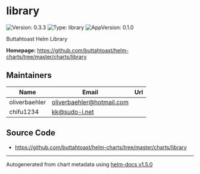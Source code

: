 # library

![Version: 0.3.3](https://img.shields.io/badge/Version-0.3.3-informational?style=flat-square) ![Type: library](https://img.shields.io/badge/Type-library-informational?style=flat-square) ![AppVersion: 0.1.0](https://img.shields.io/badge/AppVersion-0.1.0-informational?style=flat-square)

Buttahtoast Helm Library

**Homepage:** <https://github.com/buttahtoast/helm-charts/tree/master/charts/library>

## Maintainers

| Name | Email | Url |
| ---- | ------ | --- |
| oliverbaehler | oliverbaehler@hotmail.com |  |
| chifu1234 | kk@sudo-i.net |  |

## Source Code

* <https://github.com/buttahtoast/helm-charts/tree/master/charts/library>

----------------------------------------------
Autogenerated from chart metadata using [helm-docs v1.5.0](https://github.com/norwoodj/helm-docs/releases/v1.5.0)
